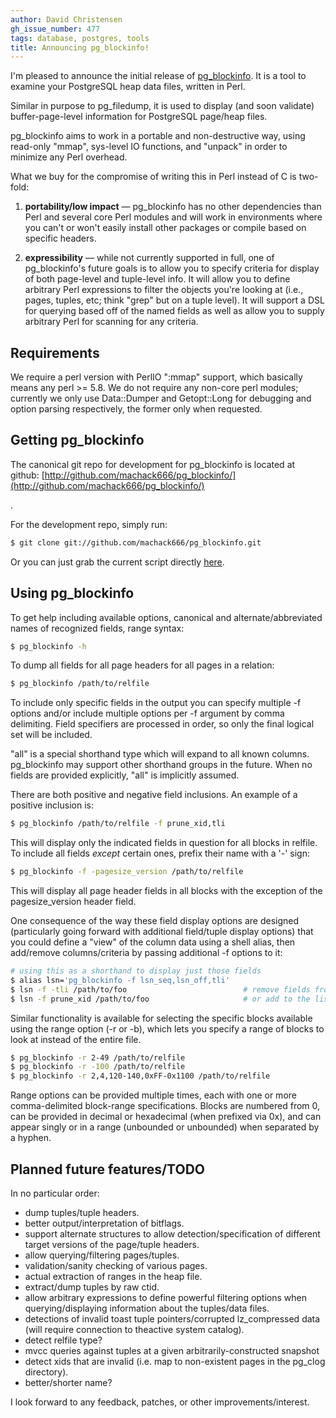```yaml
---
author: David Christensen
gh_issue_number: 477
tags: database, postgres, tools
title: Announcing pg_blockinfo!
---
```




I'm pleased to announce the initial release of [pg_blockinfo](http://github.com/machack666/pg_blockinfo/). It is a tool to examine your PostgreSQL heap data files, written in Perl.

Similar in purpose to pg_filedump, it is used to display (and soon validate) buffer-page-level information for PostgreSQL page/heap files.

pg_blockinfo aims to work in a portable and non-destructive way, using read-only "mmap", sys-level IO functions, and "unpack" in order to minimize any Perl overhead.

What we buy for the compromise of writing this in Perl instead of C is two-fold:

1. **portability/low impact** — pg_blockinfo has no other dependencies than Perl and several core Perl modules and will work in environments where you can't or won't easily install other packages or compile based on specific headers.

1. **expressibility** — while not currently supported in full, one of pg_blockinfo's future goals is to allow you to specify criteria for display of both page-level and tuple-level info.  It will allow you to define arbitrary Perl expressions to filter the objects you're looking at (i.e., pages, tuples, etc; think "grep" but on a tuple level).  It will support a DSL for querying based off of the named fields as well as allow you to supply arbitrary Perl for scanning for any criteria.

## Requirements

We require a perl version with PerlIO ":mmap" support, which basically means any perl >= 5.8.  We do not require any non-core perl modules; currently we only use Data::Dumper and Getopt::Long for debugging and option parsing respectively, the former only when requested.

## Getting pg_blockinfo

The canonical git repo for development for pg_blockinfo is located at github: [http://github.com/machack666/pg_blockinfo/](http://github.com/machack666/pg_blockinfo/)

.

For the development repo, simply run:

```bash
$ git clone git://github.com/machack666/pg_blockinfo.git
```

Or you can just grab the current script directly [here](https://raw.github.com/machack666/pg_blockinfo/master/pg_blockinfo).

## Using pg_blockinfo

To get help including available options, canonical and alternate/abbreviated names of recognized fields, range syntax:

```bash
$ pg_blockinfo -h
```

To dump all fields for all page headers for all pages in a relation:

```bash
$ pg_blockinfo /path/to/relfile
```

To include only specific fields in the output you can specify multiple -f options and/or include multiple options per -f argument by comma delimiting.  Field specifiers are processed in order, so only the final logical set will be included.

"all" is a special shorthand type which will expand to all known columns.  pg_blockinfo may support other shorthand groups in the future.  When no fields are provided explicitly, "all" is implicitly assumed.

There are both positive and negative field inclusions.  An example of a positive inclusion is:

```bash
$ pg_blockinfo /path/to/relfile -f prune_xid,tli
```

This will display only the indicated fields in question for all blocks in relfile.  To include all fields *except* certain ones, prefix their name with a '-' sign:

```bash
$ pg_blockinfo -f -pagesize_version /path/to/relfile
```

This will display all page header fields in all blocks with the exception of the pagesize_version header field.

One consequence of the way these field display options are designed (particularly going forward with additional field/tuple display options) that you could define a "view" of the column data using a shell alias, then add/remove columns/criteria by passing additional -f options to it:

```bash
# using this as a shorthand to display just those fields
$ alias lsn='pg_blockinfo -f lsn_seq,lsn_off,tli'
$ lsn -f -tli /path/to/foo                          # remove fields from the display
$ lsn -f prune_xid /path/to/foo                     # or add to the list as well
```

Similar functionality is available for selecting the specific blocks available using the range option (-r or -b), which lets you specify a range of blocks to look at instead of the entire file.

```bash
$ pg_blockinfo -r 2-49 /path/to/relfile
$ pg_blockinfo -r -100 /path/to/relfile
$ pg_blockinfo -r 2,4,120-140,0xFF-0x1100 /path/to/relfile
```

Range options can be provided multiple times, each with one or more comma-delimited block-range specifications.  Blocks are numbered from 0, can be provided in decimal or hexadecimal (when prefixed via 0x), and can appear singly or in a range (unbounded or unbounded) when separated by a hyphen.

## Planned future features/TODO

In no particular order:

- dump tuples/tuple headers.
- better output/interpretation of bitflags.
- support alternate structures to allow detection/specification of different target versions of the page/tuple headers.
- allow querying/filtering pages/tuples.
- validation/sanity checking of various pages.
- actual extraction of ranges in the heap file.
- extract/dump tuples by raw ctid.
- allow arbitrary expressions to define powerful filtering options when querying/displaying information about the tuples/data files.
- detections of invalid toast tuple pointers/corrupted lz_compressed data (will require connection to theactive system catalog).
- detect relfile type?
- mvcc queries against tuples at a given arbitrarily-constructed snapshot
- detect xids that are invalid (i.e. map to non-existent pages in the pg_clog directory).
- better/shorter name?

I look forward to any feedback, patches, or other improvements/interest.


